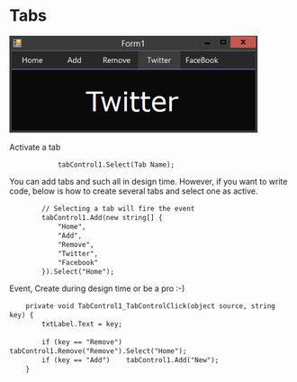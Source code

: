 # Tabs
![alt text](https://raw.githubusercontent.com/hazlema/Tabs/master/Tabs/Tabs.png "TabControl")

Activate a tab<br>

                tabControl1.Select(Tab Name);

You can add tabs and such all in design time.  However, if you want to write code, below is how to create several tabs and select one as active.<br>

            // Selecting a tab will fire the event
            tabControl1.Add(new string[] {
                "Home",
                "Add",
                "Remove",
                "Twitter",
                "Facebook"
            }).Select("Home"); 
  
Event, Create during design time or be a pro :-)<br>

        private void TabControl1_TabControlClick(object source, string key) {
            txtLabel.Text = key;

            if (key == "Remove") tabControl1.Remove("Remove").Select("Home");
            if (key == "Add")    tabControl1.Add("New");
        }
 
